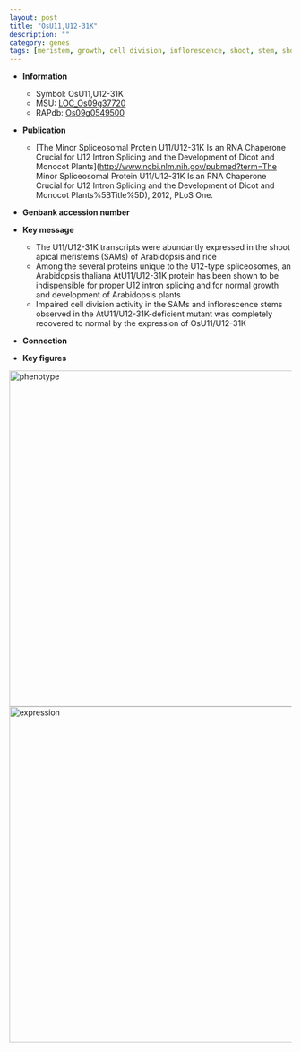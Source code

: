 ```yaml
---
layout: post
title: "OsU11,U12-31K"
description: ""
category: genes
tags: [meristem, growth, cell division, inflorescence, shoot, stem, shoot apical meristem]
---
```


* **Information**  
    + Symbol: OsU11,U12-31K  
    + MSU: [LOC_Os09g37720](http://rice.plantbiology.msu.edu/cgi-bin/ORF_infopage.cgi?orf=LOC_Os09g37720)  
    + RAPdb: [Os09g0549500](http://rapdb.dna.affrc.go.jp/viewer/gbrowse_details/irgsp1?name=Os09g0549500)  

* **Publication**  
    + [The Minor Spliceosomal Protein U11/U12-31K Is an RNA Chaperone Crucial for U12 Intron Splicing and the Development of Dicot and Monocot Plants](http://www.ncbi.nlm.nih.gov/pubmed?term=The Minor Spliceosomal Protein U11/U12-31K Is an RNA Chaperone Crucial for U12 Intron Splicing and the Development of Dicot and Monocot Plants%5BTitle%5D), 2012, PLoS One.

* **Genbank accession number**  

* **Key message**  
    + The U11/U12-31K transcripts were abundantly expressed in the shoot apical meristems (SAMs) of Arabidopsis and rice
    + Among the several proteins unique to the U12-type spliceosomes, an Arabidopsis thaliana AtU11/U12-31K protein has been shown to be indispensible for proper U12 intron splicing and for normal growth and development of Arabidopsis plants
    + Impaired cell division activity in the SAMs and inflorescence stems observed in the AtU11/U12-31K-deficient mutant was completely recovered to normal by the expression of OsU11/U12-31K

* **Connection**  

* **Key figures**  
<img src="http://funRiceGenes.github.io/images/OsU11.pheno.png" alt="phenotype"  style="width: 600px;"/>

<img src="http://funRiceGenes.github.io/images/OsU11.exp.png" alt="expression"  style="width: 600px;"/>


